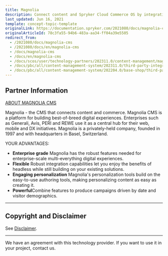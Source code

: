 ```yaml
---
title: Magnolia
description: Connect content and Spryker Cloud Commerce OS by integrating Magnolia CMS in to your Spryker projects .
last_updated: Jun 16, 2021
template: concept-topic-template
originalLink: https://documentation.spryker.com/2021080/docs/magnolia-cms
originalArticleId: 78c3fa55-94b6-483a-aa34-ff04a39e5505
redirect_from:
  - /2021080/docs/magnolia-cms
  - /2021080/docs/en/magnolia-cms
  - /docs/magnolia-cms
  - /docs/en/magnolia-cms
  - /docs/scos/user/technology-partners/202311.0/content-management/magnolia.html
  - /docs/pbc/all/content-management-system/202311.0/third-party-integrations/magnolia.html
  - /docs/pbc/all/content-management-system/202204.0/base-shop/third-party-integrations/magnolia.html
---
```


## Partner Information

[ABOUT MAGNOLIA CMS](https://www.magnolia-cms.com)

Magnolia - the CMS that connects content and commerce. Magnolia CMS is a platform for building best-of-breed digital experiences. Enterprises such as Generali, Avis, PERI and REWE use it as a central hub for their web, mobile and DX initiatives. Magnolia is a privately-held company, founded in 1997 and with headquarters in Basel, Switzerland.

 YOUR ADVANTAGES:

- **Enterprise grade** Magnolia has the robust features needed for enterprise-scale multi-everything digital experiences.
- **Flexible** Robust integration capabilities let you enjoy the benefits of headless while still building on your existing solutions.
- **Engaging personalization** Magnolia's personalization tools build on the easy-to-use authoring tools, making personalizing content as easy as creating it.
- **Powerful**Combine features to produce campaigns driven by date and visitor demographics.

---

## Copyright and Disclaimer

See [Disclaimer](https://github.com/spryker/spryker-documentation).

---
We have an agreement with this technology provider. If you want to use it in your project,  contact us.

<div class="hubspot-form js-hubspot-form" data-portal-id="2770802" data-form-id="163e11fb-e833-4638-86ae-a2ca4b929a41" id="hubspot-1"></div>
